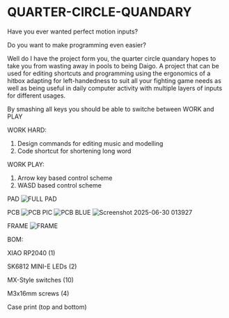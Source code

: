 # QUARTER-CIRCLE-QUANDARY
Have you ever wanted perfect motion inputs?

Do you want to make programming even easier?

Well do I have the project form you, the quarter circle quandary hopes to take you from wasting away in pools to being Daigo. A project that can be used for editing shortcuts and programming using the ergonomics of a hitbox adapting for left-handedness to suit all your fighting game needs as well as being useful in daily computer activity with multiple layers of inputs for different usages.

By smashing all keys you should be able to switche between WORK and PLAY

WORK HARD:
  1. Design commands for editing music and modelling
  2. Code shortcut for shortening long word 

WORK PLAY:
  1. Arrow key based control scheme
  2. WASD based control scheme

PAD
![FULL PAD](https://github.com/user-attachments/assets/96d17601-f0f4-43d9-8af5-e8961ed7bb69)

PCB
![PCB PIC](https://github.com/user-attachments/assets/51d3ad40-8dc6-4b51-b7a6-b055d7da6d13)
![PCB BLUE](https://github.com/user-attachments/assets/18d46d2c-237d-49a5-9c78-3e0932c84026)
![Screenshot 2025-06-30 013927](https://github.com/user-attachments/assets/6ed49cb0-605f-4780-8ed0-fe46ea0f3aa4)


FRAME
![FRAME](https://github.com/user-attachments/assets/7135fda2-7601-47d5-ba03-338d32ede929)

BOM:

XIAO RP2040 (1)

SK6812 MINI-E LEDs (2)

MX-Style switches (10)

M3x16mm screws (4)

Case print (top and bottom)
